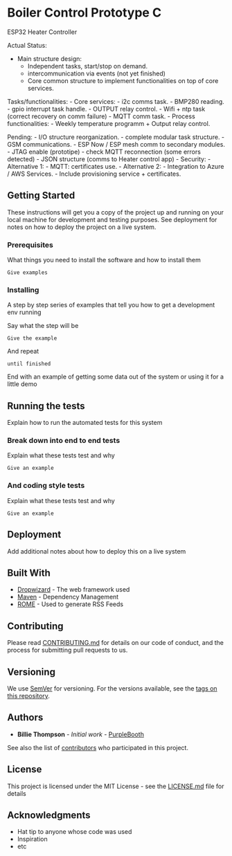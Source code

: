 # Boiler Control Prototype C

ESP32 Heater Controller

Actual Status:

- Main structure design: 
    - Independent tasks, start/stop on demand. 
    - intercommunication via events (not yet finished)
    - Core common structure to implement functionalities on top of core services.

Tasks/functionalities:
    - Core services:
        - i2c comms task.
            - BMP280 reading.
        - gpio interrupt task handle.
            - OUTPUT relay control.
        - Wifi + ntp task (correct recovery on comm failure)
        - MQTT comm task.
    - Process functionalities:
        - Weekly temperature programm + Output relay control.


Pending:
    - I/O structure reorganization.
    - complete modular task structure.
    - GSM communications.
    - ESP Now / ESP mesh comm to secondary modules.
    - JTAG enable (prototipe)
    - check MQTT reconnection (some errors detected)
    - JSON structure (comms to Heater control app)
    - Security:
        - Alternative 1: 
            - MQTT: certificates use.
        - Alternative 2:
            - Integration to Azure / AWS Services.
            - Include provisioning service + certificates.



## Getting Started

These instructions will get you a copy of the project up and running on your local machine for development and testing purposes. See deployment for notes on how to deploy the project on a live system.

### Prerequisites

What things you need to install the software and how to install them

```
Give examples
```

### Installing

A step by step series of examples that tell you how to get a development env running

Say what the step will be

```
Give the example
```

And repeat

```
until finished
```

End with an example of getting some data out of the system or using it for a little demo

## Running the tests

Explain how to run the automated tests for this system

### Break down into end to end tests

Explain what these tests test and why

```
Give an example
```

### And coding style tests

Explain what these tests test and why

```
Give an example
```

## Deployment

Add additional notes about how to deploy this on a live system

## Built With

* [Dropwizard](http://www.dropwizard.io/1.0.2/docs/) - The web framework used
* [Maven](https://maven.apache.org/) - Dependency Management
* [ROME](https://rometools.github.io/rome/) - Used to generate RSS Feeds

## Contributing

Please read [CONTRIBUTING.md](https://gist.github.com/PurpleBooth/b24679402957c63ec426) for details on our code of conduct, and the process for submitting pull requests to us.

## Versioning

We use [SemVer](http://semver.org/) for versioning. For the versions available, see the [tags on this repository](https://github.com/your/project/tags). 

## Authors

* **Billie Thompson** - *Initial work* - [PurpleBooth](https://github.com/PurpleBooth)

See also the list of [contributors](https://github.com/your/project/contributors) who participated in this project.

## License

This project is licensed under the MIT License - see the [LICENSE.md](LICENSE.md) file for details

## Acknowledgments

* Hat tip to anyone whose code was used
* Inspiration
* etc
